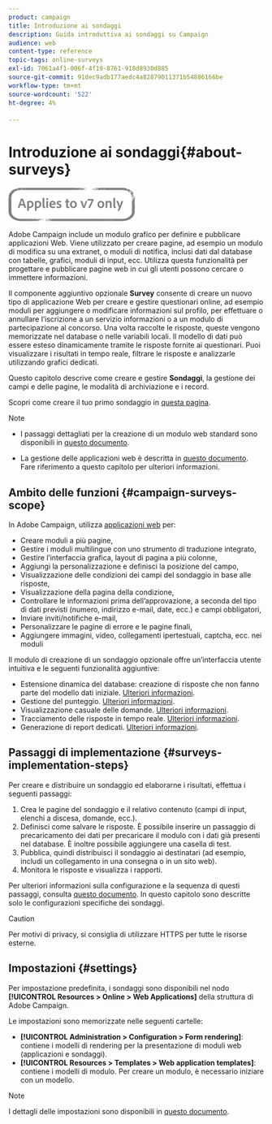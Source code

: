```yaml
---
product: campaign
title: Introduzione ai sondaggi
description: Guida introduttiva ai sondaggi su Campaign
audience: web
content-type: reference
topic-tags: online-surveys
exl-id: 7061a4f1-006f-4f19-8761-918d8930d885
source-git-commit: 91dec9adb177aedc4a82879011371b54886166be
workflow-type: tm+mt
source-wordcount: '522'
ht-degree: 4%

---
```


# Introduzione ai sondaggi{#about-surveys}

![](../../assets/v7-only.svg)

Adobe Campaign include un modulo grafico per definire e pubblicare applicazioni Web. Viene utilizzato per creare pagine, ad esempio un modulo di modifica su una extranet, o moduli di notifica, inclusi dati dal database con tabelle, grafici, moduli di input, ecc. Utilizza questa funzionalità per progettare e pubblicare pagine web in cui gli utenti possono cercare o immettere informazioni.

Il componente aggiuntivo opzionale **Survey** consente di creare un nuovo tipo di applicazione Web per creare e gestire questionari online, ad esempio moduli per aggiungere o modificare informazioni sul profilo, per effettuare o annullare l’iscrizione a un servizio informazioni o a un modulo di partecipazione al concorso. Una volta raccolte le risposte, queste vengono memorizzate nel database o nelle variabili locali. Il modello di dati può essere esteso dinamicamente tramite le risposte fornite ai questionari. Puoi visualizzare i risultati in tempo reale, filtrare le risposte e analizzarle utilizzando grafici dedicati.

Questo capitolo descrive come creare e gestire **Sondaggi**, la gestione dei campi e delle pagine, le modalità di archiviazione e i record.

Scopri come creare il tuo primo sondaggio in [questa pagina](getting-started-with-surveys.md).

>[!NOTE]
>
>* I passaggi dettagliati per la creazione di un modulo web standard sono disponibili in [questo documento](../../web/using/about-web-forms.md).
>
>* La gestione delle applicazioni web è descritta in [questo documento](../../web/using/about-web-applications.md). Fare riferimento a questo capitolo per ulteriori informazioni.


## Ambito delle funzioni {#campaign-surveys-scope}

In Adobe Campaign, utilizza [applicazioni web](../../web/using/about-web-forms.md) per:

* Creare moduli a più pagine,
* Gestire i moduli multilingue con uno strumento di traduzione integrato,
* Gestire l’interfaccia grafica, layout di pagina a più colonne,
* Aggiungi la personalizzazione e definisci la posizione del campo,
* Visualizzazione delle condizioni dei campi del sondaggio in base alle risposte,
* Visualizzazione della pagina della condizione,
* Controllare le informazioni prima dell’approvazione, a seconda del tipo di dati previsti (numero, indirizzo e-mail, date, ecc.) e campi obbligatori,
* Inviare inviti/notifiche e-mail,
* Personalizzare le pagine di errore e le pagine finali,
* Aggiungere immagini, video, collegamenti ipertestuali, captcha, ecc. nei moduli

Il modulo di creazione di un sondaggio opzionale offre un’interfaccia utente intuitiva e le seguenti funzionalità aggiuntive:

* Estensione dinamica del database: creazione di risposte che non fanno parte del modello dati iniziale. [Ulteriori informazioni](../../surveys/using/managing-answers.md#storing-collected-answers).
* Gestione del punteggio. [Ulteriori informazioni](../../surveys/using/managing-answers.md#score-management).
* Visualizzazione casuale delle domande. [Ulteriori informazioni](../../surveys/using/building-a-survey.md#adding-questions).
* Tracciamento delle risposte in tempo reale. [Ulteriori informazioni](../../surveys/using/publish--track-and-use-collected-data.md#response-tracking).
* Generazione di report dedicati. [Ulteriori informazioni](../../surveys/using/publish--track-and-use-collected-data.md#reports-on-surveys).


## Passaggi di implementazione {#surveys-implementation-steps}

Per creare e distribuire un sondaggio ed elaborarne i risultati, effettua i seguenti passaggi:

1. Crea le pagine del sondaggio e il relativo contenuto (campi di input, elenchi a discesa, domande, ecc.).
1. Definisci come salvare le risposte. È possibile inserire un passaggio di precaricamento dei dati per precaricare il modulo con i dati già presenti nel database. È inoltre possibile aggiungere una casella di test.
1. Pubblica, quindi distribuisci il sondaggio ai destinatari (ad esempio, includi un collegamento in una consegna o in un sito web).
1. Monitora le risposte e visualizza i rapporti.

Per ulteriori informazioni sulla configurazione e la sequenza di questi passaggi, consulta [questo documento](../../web/using/about-web-forms.md). In questo capitolo sono descritte solo le configurazioni specifiche dei sondaggi.

>[!CAUTION]
>
>Per motivi di privacy, si consiglia di utilizzare HTTPS per tutte le risorse esterne.

## Impostazioni {#settings}

Per impostazione predefinita, i sondaggi sono disponibili nel nodo **[!UICONTROL Resources > Online > Web Applications]** della struttura di Adobe Campaign.

Le impostazioni sono memorizzate nelle seguenti cartelle:

* **[!UICONTROL Administration > Configuration > Form rendering]**: contiene i modelli di rendering per la presentazione di moduli web (applicazioni e sondaggi).
* **[!UICONTROL Resources > Templates > Web application templates]**: contiene i modelli di modulo. Per creare un modulo, è necessario iniziare con un modello.

>[!NOTE]
>
>I dettagli delle impostazioni sono disponibili in [questo documento](../../web/using/about-web-forms.md).
